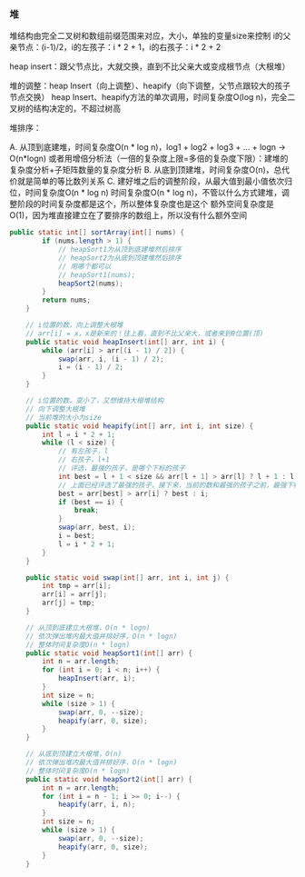 ### 堆

堆结构由完全二叉树和数组前缀范围来对应，大小，单独的变量size来控制
i的父亲节点：(i-1)/2，i的左孩子：i * 2 + 1，i的右孩子：i * 2 + 2

heap insert：跟父节点比，大就交换，直到不比父亲大或变成根节点（大根堆）

堆的调整：heap Insert（向上调整）、heapify（向下调整，父节点跟较大的孩子节点交换）
heap Insert、heapify方法的单次调用，时间复杂度O(log n)，完全二叉树的结构决定的，不超过树高

堆排序：

A. 从顶到底建堆，时间复杂度O(n * log n)，log1 + log2 + log3 + … + logn -> O(n*logn)
      或者用增倍分析法（一倍的复杂度上限=多倍的复杂度下限）：建堆的复杂度分析+子矩阵数量的复杂度分析
   B. 从底到顶建堆，时间复杂度O(n)，总代价就是简单的等比数列关系
   C. 建好堆之后的调整阶段，从最大值到最小值依次归位，时间复杂度O(n * log n)
时间复杂度O(n * log n)，不管以什么方式建堆，调整阶段的时间复杂度都是这个，所以整体复杂度也是这个
额外空间复杂度是O(1)，因为堆直接建立在了要排序的数组上，所以没有什么额外空间

```java
public static int[] sortArray(int[] nums) {
		if (nums.length > 1) {
			// heapSort1为从顶到底建堆然后排序
			// heapSort2为从底到顶建堆然后排序
			// 用哪个都可以
			// heapSort1(nums);
			heapSort2(nums);
		}
		return nums;
	}

	// i位置的数，向上调整大根堆
	// arr[i] = x，x是新来的！往上看，直到不比父亲大，或者来到0位置(顶)
	public static void heapInsert(int[] arr, int i) {
		while (arr[i] > arr[(i - 1) / 2]) {
			swap(arr, i, (i - 1) / 2);
			i = (i - 1) / 2;
		}
	}

	// i位置的数，变小了，又想维持大根堆结构
	// 向下调整大根堆
	// 当前堆的大小为size
	public static void heapify(int[] arr, int i, int size) {
		int l = i * 2 + 1;
		while (l < size) {
			// 有左孩子，l
			// 右孩子，l+1
			// 评选，最强的孩子，是哪个下标的孩子
			int best = l + 1 < size && arr[l + 1] > arr[l] ? l + 1 : l;
			// 上面已经评选了最强的孩子，接下来，当前的数和最强的孩子之前，最强下标是谁
			best = arr[best] > arr[i] ? best : i;
			if (best == i) {
				break;
			}
			swap(arr, best, i);
			i = best;
			l = i * 2 + 1;
		}
	}

	public static void swap(int[] arr, int i, int j) {
		int tmp = arr[i];
		arr[i] = arr[j];
		arr[j] = tmp;
	}

	// 从顶到底建立大根堆，O(n * logn)
	// 依次弹出堆内最大值并排好序，O(n * logn)
	// 整体时间复杂度O(n * logn)
	public static void heapSort1(int[] arr) {
		int n = arr.length;
		for (int i = 0; i < n; i++) {
			heapInsert(arr, i);
		}
		int size = n;
		while (size > 1) {
			swap(arr, 0, --size);
			heapify(arr, 0, size);
		}
	}

	// 从底到顶建立大根堆，O(n)
	// 依次弹出堆内最大值并排好序，O(n * logn)
	// 整体时间复杂度O(n * logn)
	public static void heapSort2(int[] arr) {
		int n = arr.length;
		for (int i = n - 1; i >= 0; i--) {
			heapify(arr, i, n);
		}
		int size = n;
		while (size > 1) {
			swap(arr, 0, --size);
			heapify(arr, 0, size);
		}
	}
```

